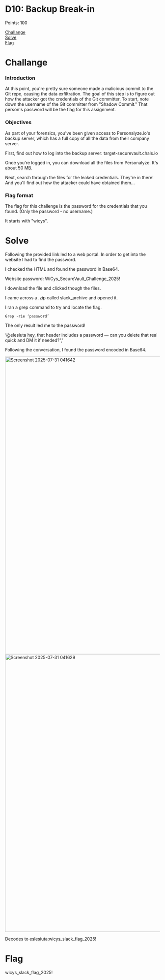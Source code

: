 # D10: Backup Break-in

Points: 100

[Challange](#Challange)  
[Solve](#Solve)  
[Flag](#Flag)  

# Challange
### Introduction

At this point, you're pretty sure someone made a malicious commit to the Git repo, causing the data exfiltration. The goal of this step is to figure out how the attacker got the credentials of the Git committer.
To start, note down the username of the Git committer from "Shadow Commit." That person's password will be the flag for this assignment.

### Objectives  
As part of your forensics, you've been given access to Personalyze.io's backup server, which has a full copy of all the data from their company server.

First, find out how to log into the backup server: target-securevault.chals.io

Once you're logged in, you can download all the files from Personalyze. It's about 50 MB.

Next, search through the files for the leaked credentials. They're in there! And you'll find out how the attacker could have obtained them...

### Flag format
The flag for this challenge is the password for the credentials that you found. (Only the password - no username.)

It starts with "wicys".

# Solve
Following the provided link led to a web portal. In order to get into the website I had to find the password.

I checked the HTML and found the password in Base64.

Website password: WiCys_SecureVault_Challenge_2025!

I download the file and clicked though the files.

I came across a .zip called slack_archive and opened it.

I ran a grep command to try and locate the flag.

```
Grep -rie ‘password’
```

The only result led me to the password!

‘@elesiuta hey, that header includes a password — can you delete that real quick and DM it if needed?",’

Following the conversation, I found the password encoded in Base64.

<img width="1919" height="967" alt="Screenshot 2025-07-31 041642" src="https://github.com/user-attachments/assets/6bbacd1a-aa07-4f33-80f7-9757b0100d9f" />

<img width="1847" height="903" alt="Screenshot 2025-07-31 041629" src="https://github.com/user-attachments/assets/e3627bc5-a2a0-437e-b72e-3b6b7181c470" />

Decodes to eslesiuta:wicys_slack_flag_2025!

# Flag
wicys_slack_flag_2025!
